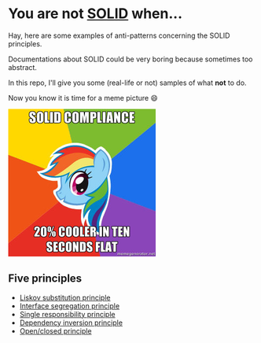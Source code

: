 # You are not [SOLID][1] when...

Hay, here are some examples of anti-patterns concerning the SOLID principles.

Documentations about SOLID could be very boring because sometimes too abstract.

In this repo, I'll give you some (real-life or not) samples of what **not** to do. 

Now you know it is time for a meme picture :smile:

![dash](./dash.jpg)

## Five principles
 * [Liskov substitution principle][3]
 * [Interface segregation principle][4]
 * [Single responsibility principle][5]
 * [Dependency inversion principle][6]
 * [Open/closed principle][7]

[1]: http://en.wikipedia.org/wiki/SOLID_(object-oriented_design)
[3]: ./LSP/README.md
[4]: ./ISP/README.md
[5]: ./SRP/README.md
[6]: ./DIP/README.md
[7]: ./OCP/README.md

